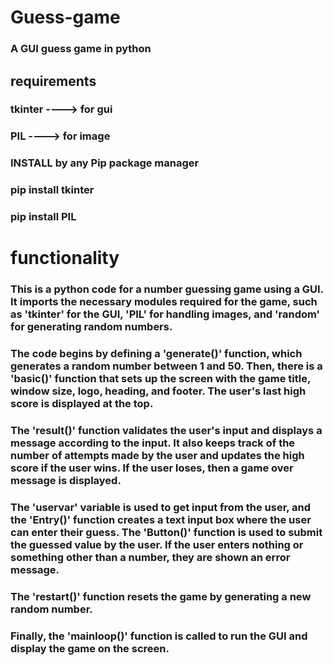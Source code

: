 # Guess-game
### A GUI guess game in python

## requirements

### tkinter ----> for gui
### PIL ----> for image

### INSTALL by any Pip package manager

### pip install tkinter
### pip install PIL

# functionality

### This is a python code for a number guessing game using a GUI. It imports the necessary modules required for the game, such as 'tkinter' for the GUI, 'PIL' for handling images, and 'random' for generating random numbers. 

### The code begins by defining a 'generate()' function, which generates a random number between 1 and 50. Then, there is a 'basic()' function that sets up the screen with the game title, window size, logo, heading, and footer. The user's last high score is displayed at the top. 

### The 'result()' function validates the user's input and displays a message according to the input. It also keeps track of the number of attempts made by the user and updates the high score if the user wins. If the user loses, then a game over message is displayed. 

 ### The 'uservar' variable is used to get input from the user, and the 'Entry()' function creates a text input box where the user can enter their guess. The 'Button()' function is used to submit the guessed value by the user. If the user enters nothing or something other than a number, they are shown an error message.

### The 'restart()' function resets the game by generating a new random number. 

### Finally, the 'mainloop()' function is called to run the GUI and display the game on the screen.
